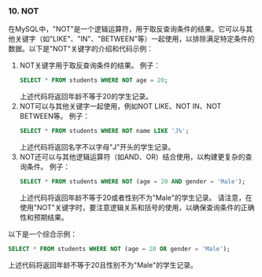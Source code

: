 ### 10. NOT
在MySQL中，"NOT"是一个逻辑运算符，用于取反查询条件的结果。它可以与其他关键字（如"LIKE"、"IN"、"BETWEEN"等）一起使用，以排除满足特定条件的数据。以下是"NOT"关键字的介绍和代码示例：
1. NOT关键字用于取反查询条件的结果。
   例子：
   ```sql
   SELECT * FROM students WHERE NOT age = 20;
   ```
   上述代码将返回年龄不等于20的学生记录。
2. NOT可以与其他关键字一起使用，例如NOT LIKE、NOT IN、NOT BETWEEN等。
   例子：
   ```sql
   SELECT * FROM students WHERE NOT name LIKE 'J%';
   ```
   上述代码将返回名字不以字母"J"开头的学生记录。
3. NOT还可以与其他逻辑运算符（如AND、OR）结合使用，以构建更复杂的查询条件。
   例子：
   ```sql
   SELECT * FROM students WHERE NOT (age = 20 AND gender = 'Male');
   ```
   上述代码将返回年龄不等于20或者性别不为"Male"的学生记录。
请注意，在使用"NOT"关键字时，要注意逻辑关系和括号的使用，以确保查询条件的正确性和预期结果。

以下是一个综合示例：

```sql
SELECT * FROM students WHERE NOT (age = 20 OR gender = 'Male');
```
上述代码将返回年龄不等于20且性别不为"Male"的学生记录。
